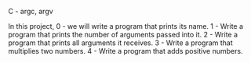 C - argc, argv

In this project,
   0 - we will write a program that prints its name.
   1 - Write a program that prints the number of arguments passed into it.
   2 - Write a program that prints all arguments it receives.
   3 - Write a program that multiplies two numbers.
   4 - Write a program that adds positive numbers.

